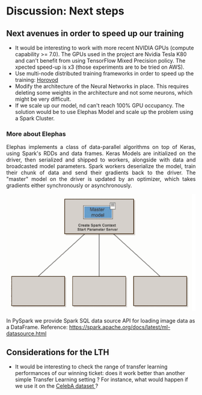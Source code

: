 # Discussion: Next steps

## Next avenues in order to speed up our training

-  It would be interesting to work with more recent NVIDIA GPUs (compute capability >= 7.0). The GPUs used in the project are Nvidia Tesla K80 and can't benefit from using TensorFlow Mixed Precision policy. The xpected speed-up is x3 (those experiments are to be tried on AWS). 
- Use multi-node distributed training frameworks in order to speed up the training: <a href="https://github.com/horovod/horovod/blob/master/docs/keras.rst">Horovod</a>
- Modify the architecture of the Neural Networks in place. This requires deleting some weights in the architecture and not some neurons, which might be very difficult.  
- If we scale up our model, nd can't reach 100% GPU occupancy. The solution would be to use Elephas Model and scale up the problem using a Spark Cluster. 

### More about Elephas

<p align="justify"> Elephas implements a class of data-parallel algorithms on top of Keras, using Spark's RDDs and data frames. Keras Models are initialized on the driver, then serialized and shipped to workers, alongside with data and broadcasted model parameters. Spark workers deserialize the model, train their chunk of data and send their gradients back to the driver. The "master" model on the driver is updated by an optimizer, which takes gradients either synchronously or asynchronously. </p> 

![](Images/Elephas.gif)

In PySpark we provide Spark SQL data source API for loading image data as a DataFrame. Reference: https://spark.apache.org/docs/latest/ml-datasource.html 


## Considerations for the LTH
- It would be interesting to check the range of transfer learning performances of our winning ticket: does it work better than another simple Transfer Learning setting ? For instance, what would happen if we use it on the <a href="http://mmlab.ie.cuhk.edu.hk/projects/CelebA.html">CelebA dataset </a> ? 



